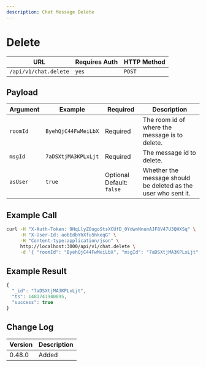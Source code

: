 ```yaml
---
description: Chat Message Delete
---
```


# Delete

| URL                   | Requires Auth | HTTP Method |
| --------------------- | ------------- | ----------- |
| `/api/v1/chat.delete` | `yes`         | `POST`      |

## Payload

| Argument | Example             | Required                    | Description                                                    |
| -------- | ------------------- | --------------------------- | -------------------------------------------------------------- |
| `roomId` | `ByehQjC44FwMeiLbX` | Required                    | The room id of where the message is to delete.                 |
| `msgId`  | `7aDSXtjMA3KPLxLjt` | Required                    | The message id to delete.                                      |
| `asUser` | `true`              | Optional   Default: `false` | Whether the message should be deleted as the user who sent it. |

## Example Call

```bash
curl -H "X-Auth-Token: 9HqLlyZOugoStsXCUfD_0YdwnNnunAJF8V47U3QHXSq" \
     -H "X-User-Id: aobEdbYhXfu5hkeqG" \
     -H "Content-type:application/json" \
     http://localhost:3000/api/v1/chat.delete \
     -d '{ "roomId": "ByehQjC44FwMeiLbX", "msgId": "7aDSXtjMA3KPLxLjt", "asUser": true }'
```

## Example Result

```javascript
{
  "_id": "7aDSXtjMA3KPLxLjt",
  "ts": 1481741940895,
  "success": true
}
```

## Change Log

| Version | Description |
| ------- | ----------- |
| 0.48.0  | Added       |
